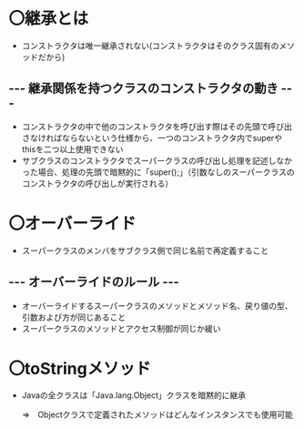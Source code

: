 # 〇継承とは
- コンストラクタは唯一継承されない(コンストラクタはそのクラス固有のメソッドだから)

## --- 継承関係を持つクラスのコンストラクタの動き ---
- コンストラクタの中で他のコンストラクタを呼び出す際はその先頭で呼び出さなければならないという仕様から、一つのコンストラクタ内でsuperやthisを二つ以上使用できない
- サブクラスのコンストラクタでスーパークラスの呼び出し処理を記述しなかった場合、処理の先頭で暗黙的に「super();」（引数なしのスーパークラスのコンストラクタの呼び出しが実行される）

# 〇オーバーライド
- スーパークラスのメンバをサブクラス側で同じ名前で再定義すること

## --- オーバーライドのルール --- 
- オーバーライドするスーパークラスのメソッドとメソッド名、戻り値の型、引数および方が同じあること
- スーパークラスのメソッドとアクセス制御が同じか緩い

# 〇toStringメソッド
- Javaの全クラスは「Java.lang.Object」クラスを暗黙的に継承

  ⇒　Objectクラスで定義されたメソッドはどんなインスタンスでも使用可能
